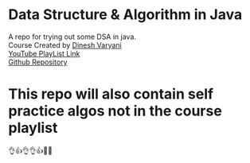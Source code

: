 # Data Structure & Algorithm in Java  
A repo for trying out some DSA in java.  
Course Created by [Dinesh Varyani](https://github.com/dinesh-varyani)  
[YouTube PlayList Link](https://www.youtube.com/playlist?list=PL6Zs6LgrJj3tDXv8a_elC6eT_4R5gfX4d)  
[Github Repository ](https://github.com/dinesh-varyani/ds-algos)  
  
 # This repo will also contain self practice algos not in the course playlist
👌👍👌👌👍🙌😍
